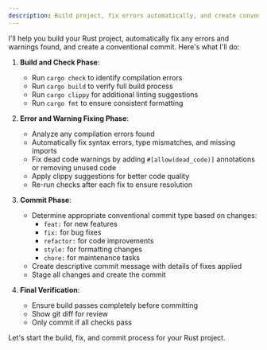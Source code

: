 ```yaml
---
description: Build project, fix errors automatically, and create conventional commit
---
```


I'll help you build your Rust project, automatically fix any errors and warnings found, and create a conventional commit. Here's what I'll do:

1. **Build and Check Phase**:
   - Run `cargo check` to identify compilation errors
   - Run `cargo build` to verify full build process
   - Run `cargo clippy` for additional linting suggestions
   - Run `cargo fmt` to ensure consistent formatting

2. **Error and Warning Fixing Phase**:
   - Analyze any compilation errors found
   - Automatically fix syntax errors, type mismatches, and missing imports
   - Fix dead code warnings by adding `#[allow(dead_code)]` annotations or removing unused code
   - Apply clippy suggestions for better code quality
   - Re-run checks after each fix to ensure resolution

3. **Commit Phase**:
   - Determine appropriate conventional commit type based on changes:
     - `feat:` for new features
     - `fix:` for bug fixes
     - `refactor:` for code improvements
     - `style:` for formatting changes
     - `chore:` for maintenance tasks
   - Create descriptive commit message with details of fixes applied
   - Stage all changes and create the commit

4. **Final Verification**:
   - Ensure build passes completely before committing
   - Show git diff for review
   - Only commit if all checks pass

Let's start the build, fix, and commit process for your Rust project.